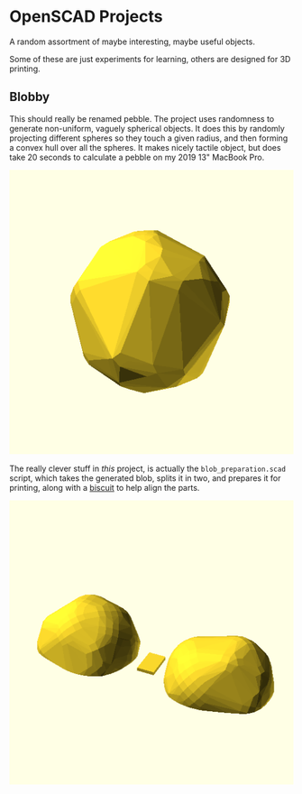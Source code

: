 # OpenSCAD Projects

A random assortment of maybe interesting, maybe useful objects.

Some of these are just experiments for learning, others are designed for 3D printing.

## Blobby

This should really be renamed pebble.
The project uses randomness to generate non-uniform, vaguely spherical objects.
It does this by randomly projecting different spheres so they touch a given radius,
and then forming a convex hull over all the spheres.
It makes nicely tactile object, but does take 20 seconds to calculate a pebble on my 2019 13" MacBook Pro.

![A generated blob](blobby/blobby.png)

The really clever stuff in _this_ project, is actually the `blob_preparation.scad` script,
which takes the generated blob, splits it in two, and prepares it for printing, along with
a [biscuit](https://en.wikipedia.org/wiki/Biscuit_joiner) to help align the parts.

![A prepared blob](blobby/blobby_preparation.png)